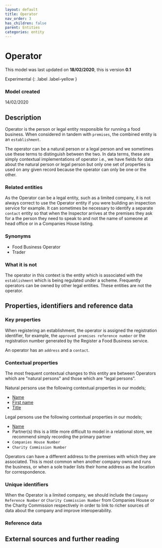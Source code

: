 ```yaml
---
layout: default
title: Operator
nav_order: 3
has_children: false
parent: Entities
categories: entity
---
```


# Operator
This model was last updated on **18/02/2020**, this is version **0.1**

Experimental
{: .label .label-yellow }

### Model created
14/02/2020

## Description
Operator is the person or legal entity responsible for running a food business. When considered in tandem with `premises`, the combined entity is an `establishment`.

The operator can be a natural person or a legal person and we sometimes use these terms to distinguish between the two. In data terms, these are simply contextual implementations of operator i.e., we have fields for data about the natural person or legal person but only one set of properties is used on any given record because the operator can only be one or the other.

### Related entities
As the Operator can be a legal entity, such as a limited company, it is not always correct to use the Operator entity if you were building an inspection service for example. It can sometimes be necessary to identify a separate `contact` entity so that when the Inspector arrives at the premises they ask for a the person they need to speak to and not the name of someone at head office or in a Companies House listing.

### Synonyms
-   Food Business Operator
-   Trader

### What it is not
The operator in this context is the entity which is associated with the `establishment` which is being regulated under a scheme. Frequently operators can be owned by other legal entities. These entities are not the operator.

## Properties, identifiers and reference data

### Key properties
When registering an establishment, the operator is assigned the registration identifier, for example, the `approved premises reference number` or the registration number generated by the Register a Food Business service.

An operator has an `address` and a `contact`.

### Contextual properties
The most frequent contextual changes to this entity are between Operators which are "natural persons" and those which are "legal persons".

Natural persons use the following contextual properties in our models;

*   [Name](http://xmlns.com/foaf/spec/#term_name)
*   [First name](http://xmlns.com/foaf/spec/#term_firstName)
*   [Title](http://xmlns.com/foaf/spec/20070114.html#term_title)

Legal persons use the following contextual properties in our models;

*   [Name](http://xmlns.com/foaf/spec/#term_name)
*   Partner(s) this is a little more difficult to model in a relational store, we recommend simply recording the primary partner
*   `Companies House Number`
*   `Charity Commission Number`

Operators can have a different address to the premises with which they are associated. This is most common when another company owns and runs the business, or when a sole trader lists their home address as the location for correspondence.

### Unique identifiers
When the Operator is a limited company, we should include the `Company Reference Number` or `Charity Commission Number` from Companies House or the Charity Commission respectively in order to link to richer sources of data about the company and improve interoperability.

### Reference data

## External sources and further reading
